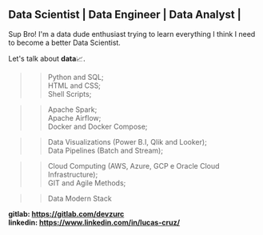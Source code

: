 ## Data Scientist | Data Engineer | Data Analyst |

Sup Bro!
I'm a data dude enthusiast trying to learn everything I think I need to become a better Data Scientist.

Let's talk about <b>data</b>📈.

>> Python and SQL; <br>
>> HTML and CSS; <br>
>> Shell Scripts; <br>

>> Apache Spark; <br>
>> Apache Airflow; <br>
>> Docker and Docker Compose; <br>

>> Data Visualizations (Power B.I, Qlik and Looker); <br>
>> Data Pipelines (Batch and Stream); <br>

>> Cloud Computing (AWS, Azure, GCP e Oracle Cloud Infrastructure); <br>
>> GIT and Agile Methods; <br>

>> Data Modern Stack

<b>gitlab: https://gitlab.com/devzurc</b><br>
<b>linkedin: https://www.linkedin.com/in/lucas-cruz/</b>
